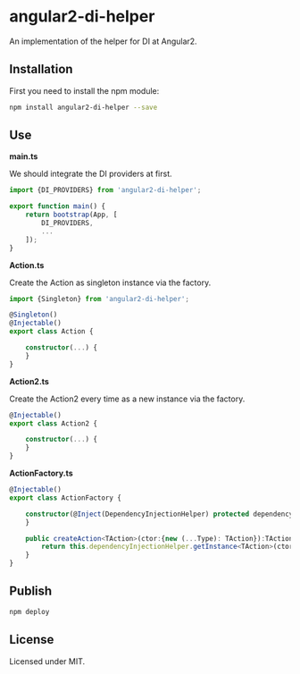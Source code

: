 # angular2-di-helper

An implementation of the helper for DI at Angular2.

## Installation

First you need to install the npm module:
```sh
npm install angular2-di-helper --save
```

## Use

**main.ts**

We should integrate the DI providers at first.

```typescript
import {DI_PROVIDERS} from 'angular2-di-helper';

export function main() {
    return bootstrap(App, [
        DI_PROVIDERS,
        ...
    ]);
}
```

**Action.ts**

Create the Action as singleton instance via the factory.

```typescript
import {Singleton} from 'angular2-di-helper';

@Singleton()
@Injectable()
export class Action {

    constructor(...) {
    }
}
```

**Action2.ts**

Create the Action2 every time as a new instance via the factory.

```typescript
@Injectable()
export class Action2 {

    constructor(...) {
    }
}
```

**ActionFactory.ts**

```typescript
@Injectable()
export class ActionFactory {

    constructor(@Inject(DependencyInjectionHelper) protected dependencyInjectionHelper:DependencyInjectionHelper) {
    }

    public createAction<TAction>(ctor:{new (...Type): TAction}):TAction {
        return this.dependencyInjectionHelper.getInstance<TAction>(ctor);
    }
}
```

## Publish

```sh
npm deploy
```

## License

Licensed under MIT.